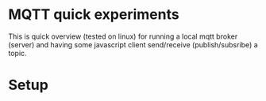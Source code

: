 # MQTT quick experiments

This is quick overview (tested on linux) for running a local mqtt broker (server) and having some javascript client send/receive (publish/subsribe) a topic.

# Setup

